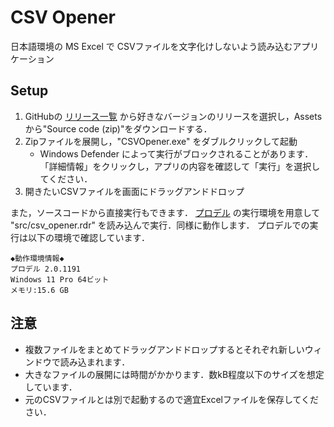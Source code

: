 # CSV Opener

日本語環境の MS Excel で CSVファイルを文字化けしないよう読み込むアプリケーション

## Setup

1. GitHubの [リリース一覧](https://github.com/Y-Saki26/CSVOpener/releases) から好きなバージョンのリリースを選択し，Assetsから"Source code (zip)"をダウンロードする．
2. Zipファイルを展開し，"CSVOpener.exe" をダブルクリックして起動
    + Windows Defender によって実行がブロックされることがあります．「詳細情報」をクリックし，アプリの内容を確認して「実行」を選択してください．
3. 開きたいCSVファイルを画面にドラッグアンドドロップ

また，ソースコードから直接実行もできます．
[プロデル](https://rdr.utopiat.net/) の実行環境を用意して "src/csv_opener.rdr" を読み込んで実行．同様に動作します．
プロデルでの実行は以下の環境で確認しています．

```
◆動作環境情報◆
プロデル 2.0.1191
Windows 11 Pro 64ビット
メモリ:15.6 GB
```

## 注意

+ 複数ファイルをまとめてドラッグアンドドロップするとそれぞれ新しいウィンドウで読み込まれます．
+ 大きなファイルの展開には時間がかかります．数kB程度以下のサイズを想定しています．
+ 元のCSVファイルとは別で起動するので適宜Excelファイルを保存してください．
